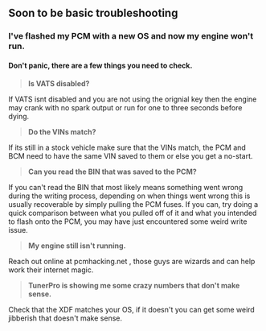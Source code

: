 ## Soon to be basic troubleshooting

### I've flashed my PCM with a new OS and now my engine won't run.
#### Don't panic, there are a few things you need to check.

> __Is VATS disabled?__

If VATS isnt disabled and you are not using the orignial key then the engine may crank with no spark output or run for one to three seconds before dying.

> __Do the VINs match?__

If its still in a stock vehicle make sure that the VINs match, the PCM and BCM need to have the same VIN saved to them or else you get a no-start.

> __Can you read the BIN that was saved to the PCM?__

If you can't read the BIN that most likely means something went wrong during the writing process, depending on when things went wrong this is usually recoverable by simply pulling the PCM fuses. If you can, try doing a quick comparison between what you pulled off of it and what you intended to flash onto the PCM, you may have just encountered some weird write issue. 

> __My engine still isn't running.__

Reach out online at pcmhacking.net , those guys are wizards and can help work their internet magic.

> __TunerPro is showing me some crazy numbers that don't make sense.__

Check that the XDF matches your OS, if it doesn't you can get some weird jibberish that doesn't make sense.

